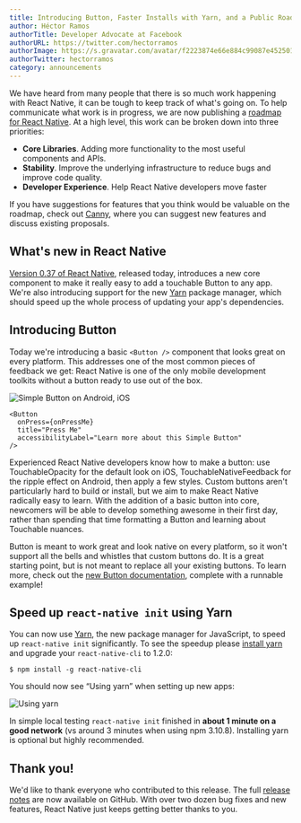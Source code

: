 ```yaml
---
title: Introducing Button, Faster Installs with Yarn, and a Public Roadmap
author: Héctor Ramos
authorTitle: Developer Advocate at Facebook
authorURL: https://twitter.com/hectorramos
authorImage: https://s.gravatar.com/avatar/f2223874e66e884c99087e452501f2da?s=128
authorTwitter: hectorramos
category: announcements
---
```


We have heard from many people that there is so much work happening with React Native, it can be tough to keep track of what's going on. To help communicate what work is in progress, we are now publishing a [roadmap for React Native](https://github.com/facebook/react-native/wiki/Roadmap). At a high level, this work can be broken down into three priorities:

- **Core Libraries**. Adding more functionality to the most useful components and APIs.
- **Stability**. Improve the underlying infrastructure to reduce bugs and improve code quality.
- **Developer Experience**. Help React Native developers move faster

If you have suggestions for features that you think would be valuable on the roadmap, check out [Canny](https://react-native.canny.io/feature-requests), where you can suggest new features and discuss existing proposals.

## What's new in React Native

[Version 0.37 of React Native](https://github.com/facebook/react-native/releases/tag/v0.37.0), released today, introduces a new core component to make it really easy to add a touchable Button to any app. We're also introducing support for the new [Yarn](https://yarnpkg.com/) package manager, which should speed up the whole process of updating your app's dependencies.

## Introducing Button

Today we're introducing a basic `<Button />` component that looks great on every platform. This addresses one of the most common pieces of feedback we get: React Native is one of the only mobile development toolkits without a button ready to use out of the box.

![Simple Button on Android, iOS](/react-native/blog/img/button-android-ios.png)

```
<Button
  onPress={onPressMe}
  title="Press Me"
  accessibilityLabel="Learn more about this Simple Button"
/>
```

Experienced React Native developers know how to make a button: use TouchableOpacity for the default look on iOS, TouchableNativeFeedback for the ripple effect on Android, then apply a few styles. Custom buttons aren't particularly hard to build or install, but we aim to make React Native radically easy to learn. With the addition of a basic button into core, newcomers will be able to develop something awesome in their first day, rather than spending that time formatting a Button and learning about Touchable nuances.

Button is meant to work great and look native on every platform, so it won't support all the bells and whistles that custom buttons do. It is a great starting point, but is not meant to replace all your existing buttons. To learn more, check out the [new Button documentation](http://facebook.github.io/react-native/docs/button.html), complete with a runnable example!


## Speed up `react-native init` using Yarn

You can now use [Yarn](https://yarnpkg.com/), the new package manager for JavaScript, to speed up `react-native init` significantly. To see the speedup please [install yarn](https://yarnpkg.com/en/docs/install) and upgrade your `react-native-cli` to 1.2.0:

```
$ npm install -g react-native-cli
```

You should now see “Using yarn” when setting up new apps:

![Using yarn](/react-native/blog/img/yarn-rncli.png)

In simple local testing `react-native init` finished in **about 1 minute on a good network** (vs around 3 minutes when using npm 3.10.8). Installing yarn is optional but highly recommended.

## Thank you!

We'd like to thank everyone who contributed to this release. The full [release notes](https://github.com/facebook/react-native/releases/tag/v0.37.0) are now available on GitHub. With over two dozen bug fixes and new features, React Native just keeps getting better thanks to you.

